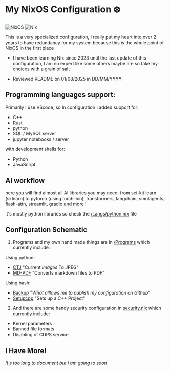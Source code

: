 # My NixOS Configuration ❄️

![NixOS](https://img.shields.io/badge/-NixOS-5277C3?style=flat-square&logo=nixos&logoColor=black) ![Nix](https://img.shields.io/badge/-Nix-7EBAFF?style=flat-square&logo=nixos&logoColor=black)

This is a very specialized configuration, I really put my heart into over 2 years to have redundancy for my system because this is the whole point of NixOS in the first place

- I have been learning Nix since 2023 until the last update of this configuration, I am no expert like some others maybe are so take my choices with a grain of salt

- Reviewed README on 01/08/2025 in DD/MM/YYYY

## Programming languages support:
  Primarily I use VScode, so In configuration I added support for:
  - C++
  - Rust
  - python
  - SQL / MySQL server
  - jupyter notebooks / server

  with development shells for:
  - Python
  - JavaScript

## AI workflow
here you will find almost all AI libraries you may need.
from sci-kit learn (sklearn) to pytorch (using torch-bin), transformers, langchain, smolagents, flash-attn, streamlit, gradio and more !

it's mostly python libraries so check the [/Langs/python.nix](https://github.com/Masrkai/Nix_Configuration/tree/main/Langs/python.nix "python_specifci_configuration") file

## Configuration Schematic
1. Programs and my own hand made things are in [/Programs](https://github.com/Masrkai/Nix_Configuration/tree/main/Programs "Programs") which currently include:

Using python:
* [CTJ](https://github.com/Masrkai/Nix_Configuration/blob/main/Programs/ctj.py "CTJ") "Current *images* To JPEG"
* [MD-PDF](https://github.com/Masrkai/Nix_Configuration/blob/main/Programs/MD-PDF.py "MD-PDF.py") "Converts markdown files to PDF"

Using bash:
* [Backup](https://github.com/Masrkai/Nix_Configuration/blob/main/Programs/backup.sh "backup.sh") "*What alllows me to publish my configuration on Github*"
* [Setupcpp](https://github.com/Masrkai/Nix_Configuration/blob/main/Programs/setupcpp.sh "setupcpp.sh") "Sets up a C++ Project"

2. And there are some handy security configuration in [security.nix](https://github.com/Masrkai/Nix_Configuration/blob/main/security.nix "security.nix") which currently include:

* Kernel parameters
* Banned file formats
* Disabling of CUPS service

## I Have More!

_It's too long to document but i am going to soon_
